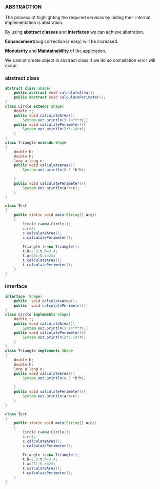 ### ABSTRACTION

The process of highlighting the required services by hiding their internal implementation is abstration.

By using **abstract classes** and **interfaces** we can achieve abstration.

**Enhancement**(bug correction is easy) will be increased.

**Modularity** and **Maintainability** of the application.

We cannot create object in abstract class if we do so compilation error will occur.

### abstract class
```java
abstract class Shape{
	public abstract void calculateArea();
	public abstract void calculatePerimeter();
}
class Circle extends Shape{
	double r;
	public void calculateArea(){
		System.out.println(3.14*r*r);}
	public void calculatePerimeter(){
		System.out.println(2*3.14*r);
	}
}
class Triangle extends Shape
{
	double b;
	double h;
	long a;long c;
	public void calculateArea(){
		System.out.println(0.5 *b*h);
		
	}
	public void calculatePerimeter(){
		System.out.println(a+b+c);
	}
}

class Test	
{
	public static void main(String[] args) 
	{
		Circle c=new Circle();
		c.r=2;
		c.calculateArea();
		c.calculatePerimeter();
		
		Triangle t=new Triangle();
		t.b=2.3;t.h=3.4;
		t.a=231;t.c=23;
		t.calculateArea();
		t.calculatePerimeter();
	}
}

```
### interface 

```java
interface  Shape{
	public  void calculateArea();
	public  void calculatePerimeter();
}
class Circle implements Shape{
	double r;
	public void calculateArea(){
		System.out.println(3.14*r*r);}
	public void calculatePerimeter(){
		System.out.println(2*3.14*r);
	}
}
class Triangle implements Shape
{
	double b;
	double h;
	long a;long c;
	public void calculateArea(){
		System.out.println(0.5 *b*h);
		
	}
	public void calculatePerimeter(){
		System.out.println(a+b+c);
	}
}

class Test	
{
	public static void main(String[] args) 
	{
		Circle c=new Circle();
		c.r=2;
		c.calculateArea();
		c.calculatePerimeter();
		
		Triangle t=new Triangle();
		t.b=2.3;t.h=3.4;
		t.a=231;t.c=23;
		t.calculateArea();
		t.calculatePerimeter();
	}
}

```

